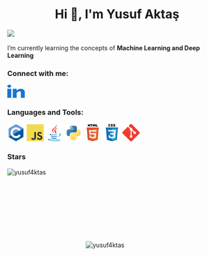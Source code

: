 <h1 align="center">Hi 👋, I'm Yusuf Aktaş</h1>


![](https://media0.giphy.com/media/v1.Y2lkPTc5MGI3NjExa3ZlZmQ2Nmwwd3BkNXBjdTBxd3RoZmMwMjVsYnQ2bDBmZjBpaWx6eiZlcD12MV9pbnRlcm5hbF9naWZfYnlfaWQmY3Q9Zw/r6vs6u9NngyiANYCRI/giphy.webp)


 I’m currently learning the concepts of **Machine Learning and Deep Learning**



</div><h3 align="left">Connect with me:</h3>
<p align="left">
<a href="https://linkedin.com/in/https://www.linkedin.com/in/yusuf-aktass/" target="blank"><img align="center" src="https://raw.githubusercontent.com/teamedwardforever/Readme-Generator/71f25dd8b98329b168142a6b782a107b75eab178/svg/Social/linked-in-alt.svg" alt="https://www.linkedin.com/in/yusuf-aktass/" height="30" width="40" /></a></p>

<h3 align="left">Languages and Tools:</h3>
<p align="left">
<img src="https://raw.githubusercontent.com/teamedwardforever/Readme-Generator/71f25dd8b98329b168142a6b782a107b75eab178/svg/Skills/Languages/c-original.svg" alt="C" width="40" height="40"/>
<img src="https://raw.githubusercontent.com/teamedwardforever/Readme-Generator/71f25dd8b98329b168142a6b782a107b75eab178/svg/Skills/Languages/javascript-original.svg" alt="Javascript" width="40" height="40"/>
<img src="https://raw.githubusercontent.com/teamedwardforever/Readme-Generator/71f25dd8b98329b168142a6b782a107b75eab178/svg/Skills/Languages/java-original.svg" alt="Java" width="40" height="40"/>
<img src="https://raw.githubusercontent.com/teamedwardforever/Readme-Generator/71f25dd8b98329b168142a6b782a107b75eab178/svg/Skills/Languages/python-original.svg" alt="Python" width="40" height="40"/>
<img src="https://raw.githubusercontent.com/teamedwardforever/Readme-Generator/71f25dd8b98329b168142a6b782a107b75eab178/svg/Skills/Frontend/html5-original-wordmark.svg" alt="HTML" width="40" height="40"/>
<img src="https://raw.githubusercontent.com/teamedwardforever/Readme-Generator/71f25dd8b98329b168142a6b782a107b75eab178/svg/Skills/Frontend/css3-original-wordmark.svg" alt="Css" width="40" height="40"/>
<img src="https://raw.githubusercontent.com/teamedwardforever/Readme-Generator/71f25dd8b98329b168142a6b782a107b75eab178/svg/Skills/Other/git-scm-icon.svg" alt="Git" width="40" height="40"/>
</p>

<h3 align="left">Stars</h3>
<img align="left" height="180em" width="180em" src="https://github-readme-stats.vercel.app/api/top-langs/?username=yusuf4ktas&langs_count=8&theme=dark" alt=yusuf4ktas />
<br/>
<br/><br/><br/><br/><br/><br/><br/><br/>
<p align="left"> <img src="https://komarev.com/ghpvc/?username=yusuf4ktas&label=Profile%20views&color=0e75b6&style=flat" alt="yusuf4ktas" /> </p>

